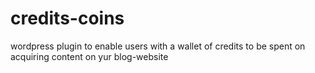 credits-coins
=============

wordpress plugin to enable users with a wallet of credits to be spent on acquiring content on yur blog-website
